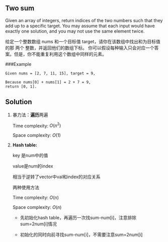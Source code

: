 ## Two sum

Given an array of integers, return indices of the two numbers such that they add up to a specific target.
You may assume that each input would have exactly one solution, and you may not use the same element twice.

给定一个整数数组 nums 和一个目标值 target，请你在该数组中找出和为目标值的那 两个 整数，并返回他们的数组下标。
你可以假设每种输入只会对应一个答案。但是，你不能重复利用这个数组中同样的元素。

###Example

```{cpp}
Given nums = [2, 7, 11, 15], target = 9,

Because nums[0] + nums[1] = 2 + 7 = 9,
return [0, 1].
```



## Solution

1. 暴力法：**遍历**两遍   

   Time complexity: $O(n^2)​$

   Space complexity: $O(1)​$

2. **Hash table:** 

   key 是num中的值

   value是num的index

   相当于逆转了vector中val和index的对应关系 

   两种使用方法

   Time complexity: $O(n)$

   Space complexity: $O(n)​$

   - 先初始化hash table，再遍历一次找sum-num[i]，注意排除sum=2num[i]情况

   - 初始化的同时向前寻找sum-num[i]，不需要注意sum=2num[i]

     

     

     